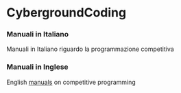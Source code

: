 # CybergroundCoding

### Manuali in Italiano
Manuali in Italiano riguardo la programmazione competitiva

### Manuali in Inglese
English [manuals](https://github.com/fralabi/CybergroundCoding/tree/main/ManualiInglese) on competitive programming
